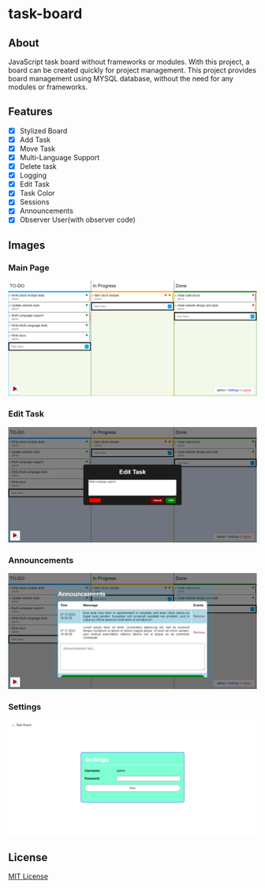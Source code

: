 # task-board
## About
JavaScript task board without frameworks or modules. With this project, a board can be created quickly for project management. This project provides board management using MYSQL database, without the need for any modules or frameworks.

## Features
- [X] Stylized Board
- [X] Add Task
- [X] Move Task
- [X] Multi-Language Support
- [X] Delete task
- [X] Logging
- [X] Edit Task
- [X] Task Color
- [X] Sessions
- [X] Announcements
- [X] Observer User(with observer code)

## Images
### Main Page
![main](images/main_page.png)
### Edit Task
![edit task](images/edit_task.png)
### Announcements
![announcements](images/announcements.png)
### Settings
![settings](images/settings.png)

## License
[MIT License](LICENSE)